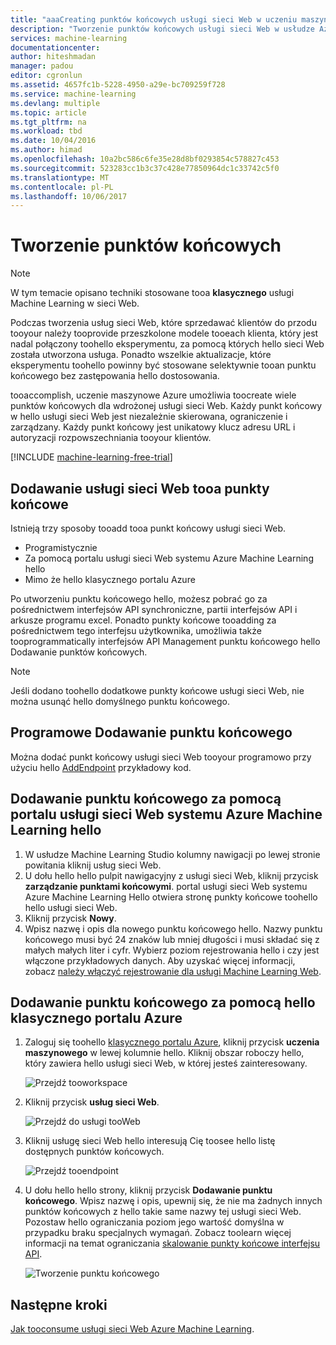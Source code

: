 ```yaml
---
title: "aaaCreating punktów końcowych usługi sieci Web w uczeniu maszynowym | Dokumentacja firmy Microsoft"
description: "Tworzenie punktów końcowych usługi sieci Web w usłudze Azure Machine Learning"
services: machine-learning
documentationcenter: 
author: hiteshmadan
manager: padou
editor: cgronlun
ms.assetid: 4657fc1b-5228-4950-a29e-bc709259f728
ms.service: machine-learning
ms.devlang: multiple
ms.topic: article
ms.tgt_pltfrm: na
ms.workload: tbd
ms.date: 10/04/2016
ms.author: himad
ms.openlocfilehash: 10a2bc586c6fe35e28d8bf0293854c578827c453
ms.sourcegitcommit: 523283cc1b3c37c428e77850964dc1c33742c5f0
ms.translationtype: MT
ms.contentlocale: pl-PL
ms.lasthandoff: 10/06/2017
---
```

# <a name="creating-endpoints"></a>Tworzenie punktów końcowych
> [!NOTE]
>  W tym temacie opisano techniki stosowane tooa **klasycznego** usługi Machine Learning w sieci Web.
> 
> 

Podczas tworzenia usług sieci Web, które sprzedawać klientów do przodu tooyour należy tooprovide przeszkolone modele tooeach klienta, który jest nadal połączony toohello eksperymentu, za pomocą których hello sieci Web została utworzona usługa. Ponadto wszelkie aktualizacje, które eksperymentu toohello powinny być stosowane selektywnie tooan punktu końcowego bez zastępowania hello dostosowania.

tooaccomplish, uczenie maszynowe Azure umożliwia toocreate wiele punktów końcowych dla wdrożonej usługi sieci Web. Każdy punkt końcowy w hello usługi sieci Web jest niezależnie skierowana, ograniczenie i zarządzany. Każdy punkt końcowy jest unikatowy klucz adresu URL i autoryzacji rozpowszechniania tooyour klientów.

[!INCLUDE [machine-learning-free-trial](../../includes/machine-learning-free-trial.md)]

## <a name="adding-endpoints-tooa-web-service"></a>Dodawanie usługi sieci Web tooa punkty końcowe
Istnieją trzy sposoby tooadd tooa punkt końcowy usługi sieci Web.

* Programistycznie
* Za pomocą portalu usługi sieci Web systemu Azure Machine Learning hello
* Mimo że hello klasycznego portalu Azure

Po utworzeniu punktu końcowego hello, możesz pobrać go za pośrednictwem interfejsów API synchroniczne, partii interfejsów API i arkusze programu excel. Ponadto punkty końcowe tooadding za pośrednictwem tego interfejsu użytkownika, umożliwia także tooprogrammatically interfejsów API Management punktu końcowego hello Dodawanie punktów końcowych.

> [!NOTE]
> Jeśli dodano toohello dodatkowe punkty końcowe usługi sieci Web, nie można usunąć hello domyślnego punktu końcowego.
> 
> 

## <a name="adding-an-endpoint-programmatically"></a>Programowe Dodawanie punktu końcowego
Można dodać punkt końcowy usługi sieci Web tooyour programowo przy użyciu hello [AddEndpoint](https://github.com/raymondlaghaeian/AML_EndpointMgmt/blob/master/Program.cs) przykładowy kod.

## <a name="adding-an-endpoint-using-hello-azure-machine-learning-web-services-portal"></a>Dodawanie punktu końcowego za pomocą portalu usługi sieci Web systemu Azure Machine Learning hello
1. W usłudze Machine Learning Studio kolumny nawigacji po lewej stronie powitania kliknij usług sieci Web.
2. U dołu hello hello pulpit nawigacyjny z usługi sieci Web, kliknij przycisk **zarządzanie punktami końcowymi**. portal usługi sieci Web systemu Azure Machine Learning Hello otwiera stronę punkty końcowe toohello hello usługi sieci Web.
3. Kliknij przycisk **Nowy**.
4. Wpisz nazwę i opis dla nowego punktu końcowego hello. Nazwy punktu końcowego musi być 24 znaków lub mniej długości i musi składać się z małych małych liter i cyfr. Wybierz poziom rejestrowania hello i czy jest włączone przykładowych danych. Aby uzyskać więcej informacji, zobacz [należy włączyć rejestrowanie dla usługi Machine Learning Web](machine-learning-web-services-logging.md).

## <a name="adding-an-endpoint-using-hello-azure-classic-portal"></a>Dodawanie punktu końcowego za pomocą hello klasycznego portalu Azure
1. Zaloguj się toohello [klasycznego portalu Azure](http://manage.windowsazure.com), kliknij przycisk **uczenia maszynowego** w lewej kolumnie hello. Kliknij obszar roboczy hello, który zawiera hello usługi sieci Web, w której jesteś zainteresowany.
   
    ![Przejdź tooworkspace](./media/machine-learning-create-endpoint/figure-1.png)
2. Kliknij przycisk **usług sieci Web**.
   
    ![Przejdź do usługi tooWeb](./media/machine-learning-create-endpoint/figure-2.png)
3. Kliknij usługę sieci Web hello interesują Cię toosee hello listę dostępnych punktów końcowych.
   
    ![Przejdź tooendpoint](./media/machine-learning-create-endpoint/figure-3.png)
4. U dołu hello hello strony, kliknij przycisk **Dodawanie punktu końcowego**. Wpisz nazwę i opis, upewnij się, że nie ma żadnych innych punktów końcowych z hello takie same nazwy tej usługi sieci Web. Pozostaw hello ograniczania poziom jego wartość domyślna w przypadku braku specjalnych wymagań. Zobacz toolearn więcej informacji na temat ograniczania [skalowanie punkty końcowe interfejsu API](machine-learning-scaling-webservice.md).
   
    ![Tworzenie punktu końcowego](./media/machine-learning-create-endpoint/figure-4.png)

## <a name="next-steps"></a>Następne kroki
[Jak tooconsume usługi sieci Web Azure Machine Learning](machine-learning-consume-web-services.md).

